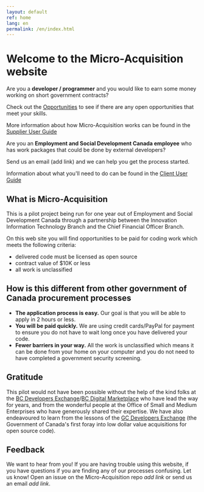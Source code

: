```yaml
---
layout: default
ref: home
lang: en
permalink: /en/index.html
---
```


# Welcome to the Micro-Acquisition website

<div class="row">
  <div class="col-sm-6">
    <p>Are you a <strong>developer / programmer</strong> and you would like to earn some money working on short government contracts?</p>
    <p>Check out the <a href="{{ site.baseurl }}{% link _pages/en/opportunities.md %}" title="Opportunities">Opportunities</a> to see if there are any open opportunities that meet your skills.</p>
    <p>More information about how Micro-Acquisition works can be found in the <a href="{{ site.baseurl }}{% link _pages/en/supplier-guide.md %}" title="Supplier User Guide">Supplier User Guide</a></p>
  </div>
  <div class="col-sm-6">
    <p>Are you an <strong>Employment and Social Development Canada employee</strong> who has work packages that could be done by external developers?</p>
    <p>Send us an email (add link) and we can help you get the process started.</p>
    <p>Information about what you'll need to do can be found in the <a href="{{ site.baseurl }}{% link _pages/en/client-guide.md %}" title="Client User Guide">Client User Guide</a></p>
  </div>
</div>

## What is Micro-Acquisition

This is a pilot project being run for one year out of Employment and Social Development Canada through a partnership between the Innovation Information Technology Branch and the Chief Financial Officer Branch.

On this web site you will find opportunities to be paid for coding work which meets the following criteria:

- delivered code must be licensed as open source
- contract value of $10K or less
- all work is unclassified

## How is this different from other government of Canada procurement processes

- **The application process is easy.** Our goal is that you will be able to apply in 2 hours or less.
- **You will be paid quickly.** We are using credit cards/PayPal for payment to ensure you do not have to wait long once you have delivered your code.
- **Fewer barriers in your way.** All the work is unclassified which means it can be done from your home on your computer and you do not need to have completed a government security screening.

## Gratitude

This pilot would not have been possible without the help of the kind folks at the [BC Developers Exchange](https://bcdevexchange.org/)/[BC Digital Marketplace](https://digital.gov.bc.ca/marketplace) who have lead the way for years, and from the wonderful people at the Office of Small and Medium Enterprises who have generously shared their expertise.
We have also endeavoured to learn from the lessons of the [GC Developers Exchange](https://github.com/canada-ca/devex) (the Government of Canada's first foray into low dollar value acquisitions for open source code).

## Feedback

We want to hear from you!
If you are having trouble using this website, if you have questions if you are finding any of our processes confusing.
Let us know!
Open an issue on the Micro-Acquisition repo *add link* or send us an email *add link*.

